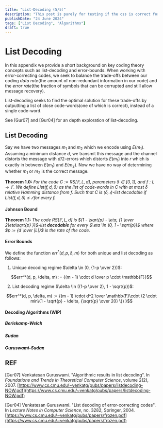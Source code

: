 ```yaml
---
title: "List-Decoding (5/5)"
description: "This post is purely for testing if the css is correct for the title on the page"
publishDate: "24 June 2024"
tags: ["List Decoding", "Algorithms"]
draft: true
---
```


# List Decoding

In this appendix we provide a short background on key coding theory concepts such as list-decoding and error-bounds.  When working with error-correcting codes, we seek to balance the trade-offs between our coding *data rate*(the amount of non-redundant information in our code) and the *error rate*(the fraction of symbols that can be corrupted and still allow message recovery).  

List-decoding seeks to find the optimal solution for these trade-offs by outputting a list of close code-words(one of which is correct), instead of a single code-word.  

See [Gur07] and [Gur04] for an depth exploration of list-decoding. 

## List Decoding

Say we have two messages $m_1$ and $m_2$ which we encode using $E(m_1)$.  Assuming a minimum distance $d$,  we transmit this message and the channel distorts the message with $d/2$-errors which distorts $E(m_1)$ into $r$ which is exactly in between $E(m_1)$ and $E(m_2)$.  Now we have no way of determining whether $m_1$ or $m_2$ is the correct message. 

**Theorem 1.0:** *For the code $C := RS[\mathbb{F}, L, d]$, parameters $\delta \in [0,1]$, and $f:L \rightarrow \mathbb{F}$.  We define $List(f, d, \delta)$ as the list of code-words in $C$ with at most $\delta$ relative Hamming distance from $f$.  Such that $C$ is $(\delta, \mathcal{l})$-list decodable if $List(f, d, \delta) \le \mathcal{l}$ for every $f$.*

#### Johnson Bound

**Theorem 1.1:** *The code $RS[\mathbb{F}, L, d]$ is $(1 - \sqrt{p} - \eta, {1 \over 2\eta\sqrt{p} })$-list **decodable** for every $\eta \in (0, 1 - \sqrt{p})$ where $p := {d \over |L|}$ is the rate of the code.* 

#### Error Bounds

We define the function $err^*(d, p, \delta, m)$ for both unique and list decoding as follows:

1) Unique decoding regime $\delta \in (0, {1-p \over 2})$:

$$err^*(d, p, \delta, m) := {(m - 1) \cdot d \over p \cdot \mathbb{F}}$$

2) List decoding regime $\delta \in ({1-p \over 2}, 1 - \sqrt{p})$:

$$err^*(d, p, \delta, m) := {(m - 1) \cdot d^2 \over \mathbb{F}\cdot (2 \cdot min\{1 - \sqrt{p} - \delta, {\sqrt{p} \over 20} \}) }$$

#### Decoding Algorithms (WIP)

##### Berlekamp-Welch 

##### Sudan

##### Guruswami-Sudan

## REF

[Gur07] Venkatesan Guruswami. "Algorithmic results in list decoding". In *Foundations and Trends in Theoretical Computer Science*, volume 2(2), 2007. [https://www.cs.cmu.edu/~venkatg/pubs/papers/listdecoding-NOW.pdf](https://www.cs.cmu.edu/~venkatg/pubs/papers/listdecoding-NOW.pdf)

[Gur04] Venkatesan Guruswami. "List decoding of error-correcting codes". In *Lecture Notes in Computer Science*, no. 3282, Springer, 2004. [https://www.cs.cmu.edu/~venkatg/pubs/papers/frozen.pdf](https://www.cs.cmu.edu/~venkatg/pubs/papers/frozen.pdf)
